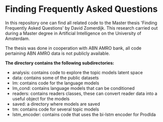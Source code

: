 # Finding Frequently Asked Questions

In this repository one can find all related code to the Master thesis 'Finding Frequently Asked Questions' by David Zomerdijk. This research carried out during a Master degree in Artificial Intelligence on the University of Amsterdam. 

The thesis was done in cooperation with ABN AMRO bank, all code pertaining ABN AMRO data is not publicly available.

**The directory contains the following subdirectories:**
* analysis: contains code to explore the topic models latent space
* data: contains some of the public datasets 
* lm: contains code for the language models
* lm_cond: contains language models that can be conditioned
* readers: contains readers classes, these can convert reader data into a useful object for the models
* saved: a directory where models are saved
* tm: contains code for several topic models
* lstm_encoder: contains code that uses the bi-lstm encoder for Prodlda
